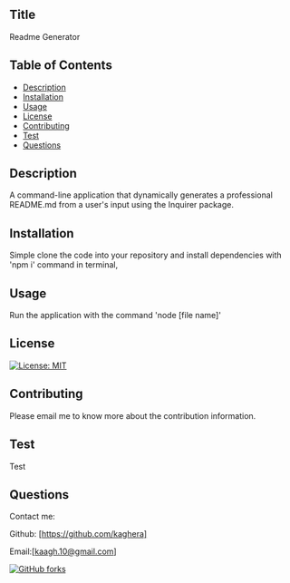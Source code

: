 
## Title
Readme Generator

## Table of Contents
* [Description](#Description)
* [Installation](#Installation)
* [Usage](#Usage)
* [License](#License)
* [Contributing](#Contributing)
* [Test](#Test)
* [Questions](#Questions)

## Description
A command-line application that dynamically generates a professional README.md from a user's input using the Inquirer package.

## Installation
Simple clone the code into your repository and install dependencies with 'npm i' command in terminal, 

## Usage
Run the application with the command 'node [file name]'

## License
[![License: MIT](https://img.shields.io/badge/License-MIT-yellow.svg)](https://opensource.org/licenses/MIT)

## Contributing
Please email me to know more about the contribution information.

## Test
Test

## Questions
Contact me:

Github: [https://github.com/kaghera]

Email:[kaagh.10@gmail.com]

[![GitHub forks](https://img.shields.io/github/forks/Kaghera/Readme-Generator)](https://github.com/Kaghera/Readme-Generator/network)
